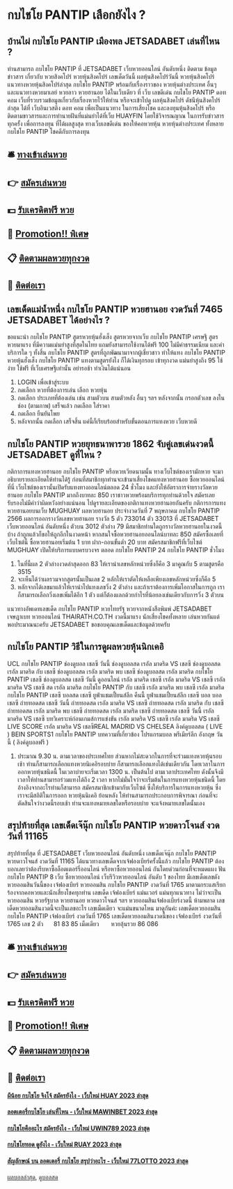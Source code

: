 # กบไชโย PANTIP เลือกยังไง ?
## บ้านไผ่ กบไชโย PANTIP เมืองพล JETSADABET เล่นที่ไหน ?
ท่านสามารถ กบไชโย PANTIP ที่ JETSADABET เว็บหวยออนไลน์ อันดับหนึ่ง ติดตาม ข้อมูล ข่าวสาร เกี่ยวกับ หวยสิงคโปร์ หวยหุ้นสิงคโปร์ เลขเด็ดวันนี้ ผลหุ้นสิงคโปร์วันนี้ หวยหุ้นสิงคโปร์ แนวทางหวยหุ้นสิงคโปร์ล่าสุด กบไชโย PANTIP พร้อมกับเรื่องราวของ หวยหุ้นต่างประเทศ อื่นๆ และแนวทางหวยมาเลย์ หวยลาว หวยฮานอย ได้ในเว็บเดียว ที่ เว็บ เลขดีเด่น กบไชโย PANTIP ดอท คอม เว็บที่รวบรวมข้อมูลเกี่ยวกับเรื่องหวยไว้ให้ท่าน หรือจะเข้าไปดู ผลหุ้นสิงคโปร์ ดัชนีหุ้นสิงคโปร์ล่าสุด ได้ที่ เว็บอินเวสติง ดอท คอม เพื่อเป็นแนวทาง ในการเสี่ยงโชค และลงทุนหุ้นสิงคโปร์ หรือติดตามขาวสารและการทำนายฝันที่แม่นยำได้ที่เว็บ HUAYFIN โดยใช้วิจารณญาณ ในการรับข่าวสาร ทุกครั้ง เพื่อการลงทุน ที่ได้ผลสูงสุด ทางเว็บเลขดีเด่น ของให้คอหวยหุ้น หวยหุ้นต่างประเทศ ทั้งหลาย กบไชโย PANTIP โชคดีกับการลงทุน

## 🛎 [ทางเข้าเล่นหวย](https://bit.ly/3BG5bNw)
## 👉 [สมัครเล่นหวย](https://bit.ly/3BG5bNw)
## 💵 [รับเครดิตฟรี หวย](https://bit.ly/3C3mvgS)
## 👑 [Promotion!! พิเศษ](https://bit.ly/3C3mvgS)
## 📋 [ติดตามผลหวยทุกงวด](https://bit.ly/3C3mvgS)
## 📱 [ติดต่อเรา](https://bit.ly/3C3mvgS)

## เลขเด็ดแม่น้ำหนึ่ง กบไชโย PANTIP หวยฮานอย งวดวันที่ 7465 JETSADABET ได้อย่างไร ?
ขอแนะนำ กบไชโย PANTIP สูตรหวยหุ้นฮั่งเส็ง สูตรหวยจากเว็บ กบไชโย PANTIP เศรษฐี สูตรหวยมาแรง ที่มีความแม่นยำสูงที่สุดในไทย แถมยังสามารถใช้งานได้ฟรี 100 ไม่มีค่าธรรมเนียม และค่าบริการใด ๆ ทั้งสิ้น กบไชโย PANTIP สูตรที่ถูกพัฒนามาจากผู้เชี่ยวชาว ทำให้แทง กบไชโย PANTIP หวยหุ้นฮั่งเส็ง กบไชโย PANTIP แทงตามสูตรยังไง ก็ได้เงินทุกรอบ เข้าทุกงวด แม่นยำสูงถึง 95 ใช้ง่าย ใช้ฟรี ที่เว็บเศรษฐีเท่านั้น อย่ารอช้า ทำเงินได้แน่นอน
1. LOGIN เพื่อเข้าสู่ระบบ
2. กดเลือก หวยที่ต้องการเล่น เลือก หวยหุ้น
3. กดเลือก ประเภทที่ต้องเล่น เช่น สามตัวบน สามตัวหลัง อื่นๆ ฯลฯ หลังจากนั้น กรอกตัวเลข ลงในช่อง (ตามภาพ) เสร็จแล้ว กดเลือก ใส่ราคา
4. กดเลือก ยืนยันโพย
5. หลังจากนั้น กดเลือก เสร็จสิ้น แค่นี้ก็เรียบร้อยสำหรับขั้นตอนการแทงหวย เว็บหวยดี

## กบไชโย PANTIP หวยยุทธนาพารวย 1862 จับคู่เลขเด่นงวดนี้ JETSADABET ดูที่ไหน ?
กติกาการแทงหวยฮานอย กบไชโย PANTIP หรือหวยเวียดนามนั้น ทางเว็บไซต์ของเรามักหวย จะมาอธิบายรายละเอียดให้ท่านได้รู้ ก่อนที่สมาชิกทุกท่านจะเข้ามาเสี่ยงโชคแทงหวยฮานอย ซื้อหวยออนไลน์ ที่นี่ เว็บไซต์ของเรานั้นเปิดรับแทงทางออนไลน์ตลอด 24 ชั่วโมง และยังให้อัตราการจ่ายรางวัลหวยฮานอย กบไชโย PANTIP มากถึงบาทละ 850 เราชาวหวยพร้อมบริการทุกท่านด้วยใจ สมัครเลย รับรองไม่มีคำว่าผิดหวังอย่างแน่นอน ไปดูรายละเอียดของกติกาแทงหวยฮานอยกันครับ
กติการการแทงหวยฮานอยบนเว็บ MUGHUAY
ผลหวยฮานอย ประจำงวดวันที่ 7 พฤษภาคม กบไชโย PANTIP 2566 ผลการออกรางวัลเลขหวยฮานอย รางวัล 5 ตัว 733014 ตัว 33013 ที่ JETSADABET เว็บหวยออนไลน์ อันดับหนึ่ง ตัวบน 3012 ตัวล่าง 79 มีสมาชิกท่านใดถูกรางวัลหวยฮานอยในงวดนี้บ้าง ถ้าถูกแล้วก็ขอให้ถูกอีกในงวดหน้า หากสนใจซื้อหวยฮานอยออนไลน์บาทละ 850 สมัครซื้อเลยที่เว็บไซต์นี้ ซื้อหวยฮานอยเริ่มต้น 1 บาท ฝาก-ถอนขั้นต่ำ 20 บาท สมัครสมาชิกฟรีที่เว็บไซต์ MUGHUAY เปิดให้บริการแบบครบวงจร ตลอด กบไชโย PANTIP 24 กบไชโย PANTIP ชั่วโมง
1. ในที่นี้ผล 2 ตัวล่างงวดล่าสุดออก 83 ให้เรานำเลขหลักหน่วยซึ่งก็คือ 3 มาคูณกับ 5 ตามสูตรคือ 3515
2. จะเห็นได้ว่าผลรวมจากสูตรนั้นเป็นเลข 2 หลักให้เราตัดให้เหลือเพียงเลขหลักหน่วยซึ่งก็คือ 5
3. หลักจากได้เลขมาแล้วให้เรานำไปแทงเลขวิ่ง 2 ตัวล่าง และถ้าเราต้องการเพิ่มโอกาสในการถูก เราก็สามารถเลือกวิ่งเลขเพิ่มได้อีก 1 ตัว แต่ก็ต้องแลกด้วยกำไรที่น้อยลงเช่นเดียวกับการวิ่ง 3 ตัวบน

แนวทางอัพเดทเลขเด็ด กบไชโย PANTIP หวยไทยรัฐ หวยจากหนังสือพิมพ์ JETSADABET เจษฎาเบท หวยออนไลน์ THAIRATH.CO.TH งวดนี้มาแรง นักเสี่ยงโชคทั้งหลาย เล่นหวยกันแต่พอประมาณนะครับ JETSADABET ขอขอบคุณเลขเด็ดและข้อมูลด้วยครับ

## กบไชโย PANTIP วิธีในการดูผลหวยหุ้นนิกเคอิ
UCL กบไชโย PANTIP ช่องดูบอล เชลซี วันนี้ ช่องดูบอลสด เรอัล มาดริด VS เชลซี ช่องดูบอลสด เรอัล มาดริด กับ เชลซี ช่องดูบอลสด เรอัล มาดริด พบ เชลซี ช่องดูบอลสด เรอัล มาดริด กบไชโย PANTIP เชลซี ช่องดูบอลสด เชลซี วันนี้ ดูออนไลน์ เรอัล มาดริด เชลซี เรอัล มาดริด VS เชลซี เรอัล มาดริด VS เชลซี สด เรอัล มาดริด กบไชโย PANTIP กับ เชลซี เรอัล มาดริด พบ เชลซี เรอัล มาดริด กบไชโย PANTIP เชลซี บอลสด เชลซี ยูฟ่าแชมเปี้ยนส์ลีก คืนนี้ ยูฟ่าแชมเปี้ยนส์ลีก เชลซี บอล บอล เชลซี ถ่ายทอดสด เชลซี วันนี้ ถ่ายทอดสด เรอัล มาดริด VS เชลซี ถ่ายทอดสด เรอัล มาดริด กับ เชลซี ถ่ายทอดสด เรอัล มาดริด พบ เชลซี ถ่ายทอดสด เรอัล มาดริด เชลซี ถ่ายทอดสด เชลซี วันนี้
เรอัล มาดริด VS เชลซี
บทวิเคราะห์ก่อนเกมส์การแข่งขัน เรอัล มาดริด VS เชลซี
เรอัล มาดริด VS เชลซี
LIVE SCORE เรอัล มาดริด VS เชลซีREAL MADRID VS CHELSEA
ลิงค์ดูบอลสด ( LIVE )
 BEIN SPORTS1 กบไชโย PANTIP 
บทความที่เกี่ยวข้อง
โปรแกรมบอล พรีเมียร์ลีก อังกฤษ วันนี้ ( ลิงค์ดูบอลฟรี )
1. ประมาณ 9.30 น. ตามเวลาของประเทศไทย ส่วนหากไม่สะดวกในการที่จะร่วมแทงหวยหุ้นรอบเช้า ท่านก็สามารถเลือกแทงหวยนิเคอิรอบบ่าย ก็สามารถเลือกแทงได้เช่นเดียวกัน โดยเวลาในการออกหวยหุ้นชนิดนี้ ในเวลาบ่ายจะเริ่มเวลา 1300 น. เป็นต้นไป ตามเวลาประเทศไทย ดังนั้นจึงมีเวลาให้ท่านสามารถร่วมแทงได้ถึง 2 เวลา หากไม่มั่นใจว่าจะเริ่มต้นในการแทงหวยหุ้นชนิดนี้ โดยอ้างอิงจากอะไรท่านก็สามารถ สมัครสมาชิกเข้ามากับเว็บไซต์ ซึ่งให้บริการในการแทงหวยหุ้น ซึ่งเราจะมีสถิติในการออก หวยหุ้นนิเคอิ ย้อนหลัง ให้ท่านสามารถประกอบการพิจารณา ก่อนที่จะตัดสินใจว่างวดนี้รอบเช้า ท่านจะแทงหมายเลขใดหรือรอบบ่าย จะแจ้งหมายเลขใดนั้นเอง

## สรุปท้ายที่สุด เลขเด็ดเจ๊นุ๊ก กบไชโย PANTIP หวยดาวโจนส์ งวดวันที่ 11165
สรุปท้ายที่สุด ที่ JETSADABET เว็บหวยออนไลน์ อันดับหนึ่ง เลขเด็ดเจ๊นุ๊ก กบไชโย PANTIP หวยดาวโจนส์ งวดวันที่ 11165 ได้แนวทางเลขเด็ดจากเจ้ฟองเบียร์ครั้งนี้แล้ว กบไชโย PANTIP ต้องบอกเลยว่าต้องรีบหาซื้อล็อตเตอร์รี่ออนไลน์ หรือหาซื้อหวยออนไลน์ กันโดยด่วนก่อนที่จะหมดแผง
ฟัน กบไชโย PANTIP 8
เว็บ ซื้อหวยออนไลน์ เว็บรีวิวหวยออนไลน์ อันดับ 1 ของไทย มีเลขเด็ดเลขดังหวยออมสินวันนี้ของ เจ้ฟองเบียร์ หวยออมสิน กบไชโย PANTIP งวดวันที่ 1765 มาตามกระแสเรียกร้องจากคอหวยและนักเสี่ยงโชคทุกท่าน เลขเด็ด เจ้ฟองเบียร์ แม่นเวอร์ แม่นทุกแนวทาง ไม่ว่าจะเป็นหวยออมสิน หวยรัฐบาล หวยฮานอย หวยดาวโจนส์ ฯลฯ หวยออมสินเจ้ฟองเบียร์งวดนี้ ห้ามพลาด เลขเด็ดหวยออมสินงวดนี้จะเป็นเลขอะไร เลขเม็ดเดียว จะแม่นขนาดไหน มาดูกันค่ะ
เลขเด็ดหวยออมสิน กบไชโย PANTIP เจ้ฟองเบียร์ งวดวันที่ 1765
เลขเด็ดหวยออมสินงวดนี้ของ เจ้ฟองเบียร์ งวดวันที่ 1765
เลข 2 ตัว      81 83 85
เม็ดเดียว       หวยลุ้นรวย 86 086

## 🛎 [ทางเข้าเล่นหวย](https://bit.ly/3BG5bNw)
## 👉 [สมัครเล่นหวย](https://bit.ly/3BG5bNw)
## 💵 [รับเครดิตฟรี หวย](https://bit.ly/3C3mvgS)
## 👑 [Promotion!! พิเศษ](https://bit.ly/3C3mvgS)
## 📋 [ติดตามผลหวยทุกงวด](https://bit.ly/3C3mvgS)
## 📱 [ติดต่อเรา](https://bit.ly/3C3mvgS)

#### [ผีน้อย กบไชโย จิงโจ้ สมัครยังไง - เว็บใหม่ HUAY 2023 ล่าสุด](https://atom.io/themes/ผีน้อย%20กบไชโย%20จิงโจ้%20สมัครยังไง%20-%20เว็บใหม่%20huay%202023%20ล่าสุด)
#### [ลอตเตอรี่กบไชโย เล่นที่ไหน - เว็บใหม่ MAWINBET 2023 ล่าสุด](https://atom.io/themes/ลอตเตอรี่กบไชโย%20เล่นที่ไหน%20-%20เว็บใหม่%20mawinbet%202023%20ล่าสุด)
#### [กบไชโยคืออะไร สมัครยังไง - เว็บใหม่ UWIN789 2023 ล่าสุด](https://atom.io/themes/กบไชโยคืออะไร%20สมัครยังไง%20-%20เว็บใหม่%20uwin789%202023%20ล่าสุด)
#### [กบไชโยทอด ดูยังไง - เว็บใหม่ RUAY 2023 ล่าสุด](https://atom.io/themes/กบไชโยทอด%20ดูยังไง%20-%20เว็บใหม่%20ruay%202023%20ล่าสุด)
#### [สัญลักษณ์ บน ลอตเตอรี่ กบไชโย สรุปว่าอะไร - เว็บใหม่ 77LOTTO 2023 ล่าสุด](https://atom.io/themes/สัญลักษณ์%20บน%20ลอตเตอรี่%20กบไชโย%20สรุปว่าอะไร%20-%20เว็บใหม่%2077lotto%202023%20ล่าสุด)

[ผลบอลล่าสุด](https://siamsport.tv "ผลบอลล่าสุด"), [ดูบอลสด](https://siamsport.tv/ดูบอลสด "ดูบอลสด")